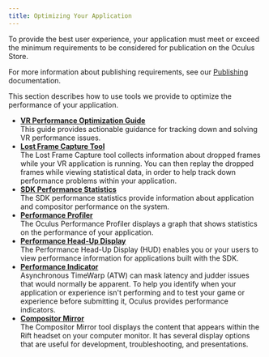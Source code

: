 ```yaml
---
title: Optimizing Your Application
---
```

To provide the best user experience, your application must meet or exceed the minimum requirements to be considered for publication on the Oculus Store. 

For more information about publishing requirements, see our [Publishing](/distribute/latest/) documentation.

This section describes how to use tools we provide to optimize the performance of your application.

* **[VR Performance Optimization Guide](/documentation/pcsdk/latest/concepts/dg-performance-opt-guide/)**  
This guide provides actionable guidance for tracking down and solving VR performance issues.
* **[Lost Frame Capture Tool](/documentation/pcsdk/latest/concepts/dg-performance-lostframes/)**  
The Lost Frame Capture tool collects information about dropped frames while your VR application is running. You can then replay the dropped frames while viewing statistical data, in order to help track down performance problems within your application.
* **[SDK Performance Statistics](/documentation/pcsdk/latest/concepts/dg-performance-stats/)**  
The SDK performance statistics provide information about application and compositor performance on the system.
* **[Performance Profiler](/documentation/pcsdk/latest/concepts/dg-performance-profiler/)**  
The Oculus Performance Profiler displays a graph that shows statistics on the performance of your application.
* **[Performance Head-Up Display](/documentation/pcsdk/latest/concepts/dg-hud/)**  
The Performance Head-Up Display (HUD) enables you or your users to view performance information for applications built with the SDK. 
* **[Performance Indicator](/documentation/pcsdk/latest/concepts/dg-performance-indicator/)**  
Asynchronous TimeWarp (ATW) can mask latency and judder issues that would normally be apparent. To help you identify when your application or experience isn't performing and to test your game or experience before submitting it, Oculus provides performance indicators.
* **[Compositor Mirror](/documentation/pcsdk/latest/concepts/dg-compositor-mirror/)**  
The Compositor Mirror tool displays the content that appears within the Rift headset on your computer monitor. It has several display options that are useful for development, troubleshooting, and presentations.
